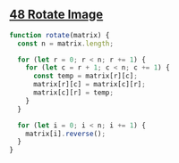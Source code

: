 ## [48 Rotate Image](https://leetcode.com/problems/rotate-image/description/)

```js
function rotate(matrix) {
  const n = matrix.length;

  for (let r = 0; r < n; r += 1) {
    for (let c = r + 1; c < n; c += 1) {
      const temp = matrix[r][c];
      matrix[r][c] = matrix[c][r];
      matrix[c][r] = temp;
    }
  }

  for (let i = 0; i < n; i += 1) {
    matrix[i].reverse();
  }
}
```
